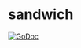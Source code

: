 # sandwich

[![GoDoc](https://godoc.org/github.com/neonsoftware/sandwich?status.svg)](https://godoc.org/github.com/neonsoftware/sandwich)
